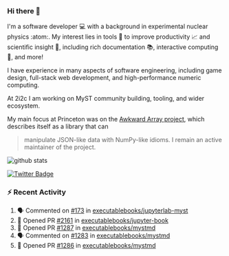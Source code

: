 ### Hi there 👋 

I'm a software developer 💻 with a background in experimental nuclear physics :atom:. My interest lies in tools :wrench: to improve productivity :chart_with_upwards_trend: and scientific insight :telescope:, including rich documentation 📚, interactive computing 🧮, and more! 

I have experience in many aspects of software engineering, including game design, full-stack web development, and high-performance numeric computing. 

At 2i2c I am working on MyST community building, tooling, and wider ecosystem. 

My main focus at Princeton was on the [Awkward Array project](awkward-array.org/), which describes itself as a library that can 
> manipulate JSON-like data with NumPy-like idioms. I remain an active maintainer of the project. 

![github stats](https://github-readme-stats.vercel.app/api?username=agoose77&show_icons=true&hide_rank=true&hide_title=true&bg_color=30,e76445,904e95&text_color=efe3ec&icon_color=efe3ec)
<!--
**agoose77/agoose77** is a ✨ _special_ ✨ repository because its `README.md` (this file) appears on your GitHub profile.

Here are some ideas to get you started:

- 🔭 I’m currently working on ...
- 🌱 I’m currently learning ...
- 👯 I’m looking to collaborate on ...
- 🤔 I’m looking for help with ...
- 💬 Ask me about ...
- 📫 How to reach me: ...
- 😄 Pronouns: ...
- ⚡ Fun fact: ...
-->

[![Twitter Badge](https://img.shields.io/twitter/follow/agoose77?style=flat-square&logo=Twitter&logoColor=white&color=cornflowerblue)](https://twitter.com/agoose77)

### :zap: Recent Activity

<!--START_SECTION:activity-->
1. 🗣 Commented on [#173](https://github.com/executablebooks/jupyterlab-myst/issues/173#issuecomment-2161282442) in [executablebooks/jupyterlab-myst](https://github.com/executablebooks/jupyterlab-myst)
2. 💪 Opened PR [#2161](https://github.com/executablebooks/jupyter-book/pull/2161) in [executablebooks/jupyter-book](https://github.com/executablebooks/jupyter-book)
3. 💪 Opened PR [#1287](https://github.com/executablebooks/mystmd/pull/1287) in [executablebooks/mystmd](https://github.com/executablebooks/mystmd)
4. 🗣 Commented on [#1283](https://github.com/executablebooks/mystmd/issues/1283#issuecomment-2160912735) in [executablebooks/mystmd](https://github.com/executablebooks/mystmd)
5. 💪 Opened PR [#1286](https://github.com/executablebooks/mystmd/pull/1286) in [executablebooks/mystmd](https://github.com/executablebooks/mystmd)
<!--END_SECTION:activity-->
